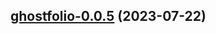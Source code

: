 

## [ghostfolio-0.0.5](https://github.com/truecharts/charts/compare/ghostfolio-0.0.4...ghostfolio-0.0.5) (2023-07-22)

